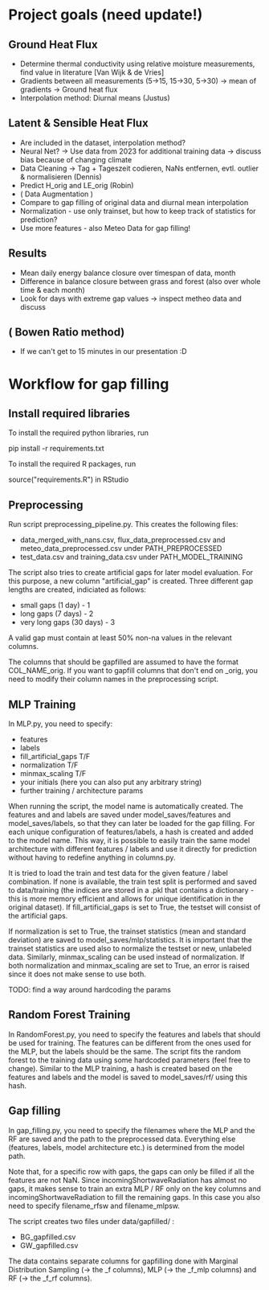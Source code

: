 # Project goals (need update!)

## Ground Heat Flux
- Determine thermal conductivity using relative moisture measurements, find value in literature [Van Wijk & de Vries]
- Gradients between all measurements (5->15, 15->30, 5->30) -> mean of gradients -> Ground heat flux
- Interpolation method: Diurnal means (Justus)


## Latent & Sensible Heat Flux
- Are included in the dataset, interpolation method?
- Neural Net? -> Use data from 2023 for additional training data -> discuss bias because of changing climate
- Data Cleaning -> Tag + Tageszeit codieren, NaNs entfernen, evtl. outlier & normalisieren (Dennis) 
- Predict H_orig and LE_orig (Robin)
- ( Data Augmentation )
- Compare to gap filling of original data and diurnal mean interpolation
- Normalization - use only trainset, but how to keep track of statistics for prediction?
- Use more features - also Meteo Data for gap filling!


## Results
- Mean daily energy balance closure over timespan of data, month
- Difference in balance closure between grass and forest (also over whole time & each month)
- Look for days with extreme gap values -> inspect metheo data and discuss


## ( Bowen Ratio method) 
- If we can't get to 15 minutes in our presentation :D 


# Workflow for gap filling

## Install required libraries

To install the required python libraries, run

pip install -r requirements.txt

To install the required R packages, run

source("requirements.R") in RStudio

## Preprocessing

Run script preprocessing_pipeline.py. This creates the following files: 
- data_merged_with_nans.csv, flux_data_preprocessed.csv and meteo_data_preprocessed.csv under PATH_PREPROCESSED
- test_data.csv and training_data.csv under PATH_MODEL_TRAINING

The script also tries to create artificial gaps for later model evaluation. For this purpose, a new column "artificial_gap" is created. Three different gap lengths are created, indiciated as follows:
- small gaps (1 day) - 1 
- long gaps (7 days) - 2
- very long gaps (30 days) - 3

A valid gap must contain at least 50% non-na values in the relevant columns.

The columns that should be gapfilled are assumed to have the format COL_NAME_orig. If you want to gapfill columns that don't end on _orig, you need to modify their column names in the preprocessing script.

## MLP Training

In MLP.py, you need to specify:
- features
- labels
- fill_artificial_gaps T/F 
- normalization T/F
- minmax_scaling T/F
- your initials (here you can also put any arbitrary string)
- further training / architecture params

When running the script, the model name is automatically created. The features and and labels are saved under model_saves/features and model_saves/labels, so that they can later be loaded for the gap filling. For each unique configuration of features/labels, a hash is created and added to the model name. This way, it is possible to easily train the same model architecture with different features / labels and use it directly for prediction without having to redefine anything in columns.py.

It is tried to load the train and test data for the given feature / label combination. If none is available, the train test split is performed and saved to data/training (the indices are stored in a .pkl that contains a dictionary - this is more memory efficient and allows for unique identification in the original dataset). If fill_artificial_gaps is set to True, the testset will consist of the artificial gaps.

If normalization is set to True, the trainset statistics (mean and standard deviation) are saved to model_saves/mlp/statistics. It is important that the trainset statistics are used also to normalize the testset or new, unlabeled data. Similarly, minmax_scaling can be used instead of normalization. If both normalization and minmax_scaling are set to True, an error is raised since it does not make sense to use both.

TODO: find a way around hardcoding the params


## Random Forest Training

In RandomForest.py, you need to specify the features and labels that should be used for training. The features can be different from the ones used for the MLP, but the labels should be the same. The script fits the random forest to the training data using some hardcoded parameters (feel free to change). Similar to the MLP training, a hash is created based on the features and labels and the model is saved to model_saves/rf/ using this hash. 



## Gap filling

In gap_filling.py, you need to specify the filenames where the MLP and the RF are saved and the path to the preprocessed data. Everything else (features, labels, model architecture etc.) is determined from the model path.

Note that, for a specific row with gaps, the gaps can only be filled if all the features are not NaN. Since incomingShortwaveRadiation has almost no gaps, it makes sense to train an extra MLP / RF only on the key columns and incomingShortwaveRadiation to fill the remaining gaps. In this case you also need to specify filename_rfsw and filename_mlpsw. 

The script creates two files under data/gapfilled/ :

- BG_gapfilled.csv
- GW_gapfilled.csv

The data contains separate columns for gapfilling done with Marginal Distribution Sampling (-> the _f columns), MLP (-> the _f_mlp columns) and RF (-> the _f_rf columns).
